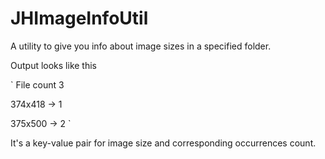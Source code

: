 JHImageInfoUtil
===============

A utility to give you info about image sizes in a specified folder.


Output looks like this

`
File count 3 

374x418 -> 1

375x500 -> 2
`

It's a key-value pair for image size and corresponding occurrences count.